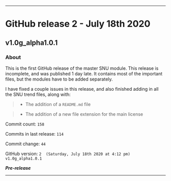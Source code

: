 ***

# GitHub release 2 - July 18th 2020

## v1.0g_alpha1.0.1

### About

This is the first GitHub release of the master SNU module. This release is incomplete, and was published 1 day late. It contains most of the important files, but the modules have to be added separately.

I have fixed a couple issues in this release, and also finished adding in all the SNU trend files, along with:

> * The addition of a `README.md` file

> * The addition of a new file extension for the main license

Commit count: `158`

Commits in last release: `114`

Commit change: `44`

GitHub version: `2  (Saturday, July 18th 2020 at 4:12 pm) v1.0g_alpha1.0.1`

***Pre-release***

***
